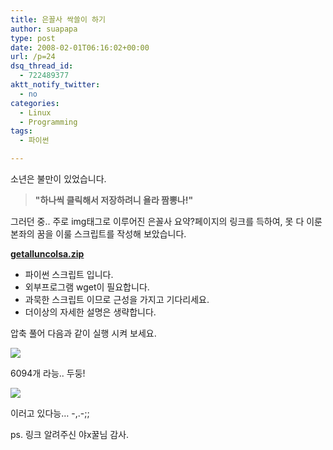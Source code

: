 ```yaml
---
title: 은꼴사 싹쓸이 하기
author: suapapa
type: post
date: 2008-02-01T06:16:02+00:00
url: /p=24
dsq_thread_id:
  - 722489377
aktt_notify_twitter:
  - no
categories:
  - Linux
  - Programming
tags:
  - 파이썬

---
```

소년은 불만이 있었습니다. 

> **"하나씩 클릭해서 저장하려니 욜라 짬뽕나!"** 

그러던 중.. 주로 img태그로 이루어진 은꼴사 요약?페이지의 링크를 득하여, 못 다 이룬 본좌의 꿈을 이룰 스크립트를 작성해 보았습니다. 

[**getalluncolsa.zip**][1]

  * 파이썬 스크립트 입니다.
  * 외부프로그램 wget이 필요합니다.
  * 과묵한 스크립트 이므로 근성을 가지고 기다리세요.
  * 더이상의 자세한 설명은 생략합니다.

압축 풀어 다음과 같이 실행 시켜 보세요.



![](https://asset.homin.dev/blog/2008/01/getalluncolsa.webp)

6094개 라능.. 두둥!

![](https://asset.homin.dev/blog/2008/02/alluncol.webp)

이러고 있다능&#8230; -,.-;; 

ps. 링크 알려주신 야x꿀님 감사.

 [1]: https://asset.homin.dev/blog/2008/01/getalluncolsa.zip "getalluncolsa.zip"